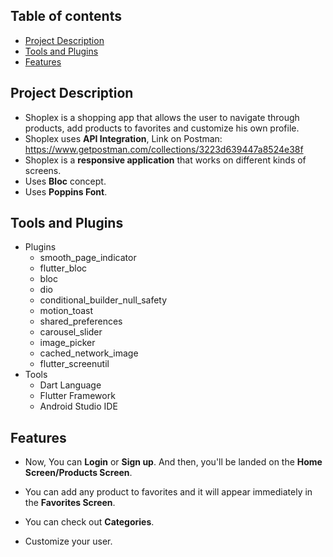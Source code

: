 <title>Shoplex</title>

## Table of contents
- [Project Description](#project-description)
- [Tools and Plugins](#tools-and-plugins)
- [Features](#features)

## Project Description
- Shoplex is a shopping app that allows the user to navigate through products, add products to favorites and customize his own profile.
- Shoplex uses **API Integration**, Link on Postman: https://www.getpostman.com/collections/3223d639447a8524e38f
- Shoplex is a **responsive application** that works on different kinds of screens.
- Uses **Bloc** concept.
- Uses **Poppins Font**.

## Tools and Plugins
- Plugins
  - smooth_page_indicator
  - flutter_bloc
  - bloc
  - dio
  - conditional_builder_null_safety
  - motion_toast
  - shared_preferences
  - carousel_slider
  - image_picker
  - cached_network_image
  - flutter_screenutil
- Tools
  - Dart Language
  - Flutter Framework
  - Android Studio IDE

## Features 


- Now, You can **Login** or **Sign up**. And then, you'll be landed on the **Home Screen/Products Screen**.

  
- You can add any product to favorites and it will appear immediately in the **Favorites Screen**.


- You can check out **Categories**.


- Customize your user.

  
